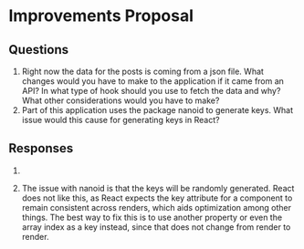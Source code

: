 # Improvements Proposal

## Questions
1. Right now the data for the posts is coming from a json file. What changes would you have to make to the application if it came from an API? In what type of hook should you use to fetch the data and why? What other considerations would you have to make?
2. Part of this application uses the package nanoid to generate keys. What issue would this cause for generating keys in React?

## Responses

1. 



2. The issue with nanoid is that the keys will be randomly generated. React does not like this, as React expects the key attribute for a component to remain consistent across renders, which aids optimization among other things. The best way to fix this is to use another property or even the array index as a key instead, since that does not change from render to render. 
